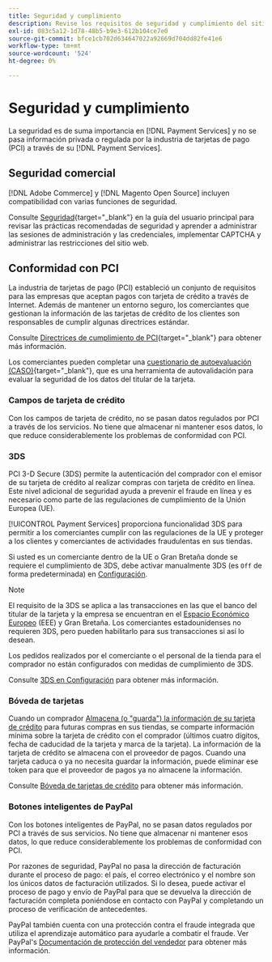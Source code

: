 ```yaml
---
title: Seguridad y cumplimiento
description: Revise los requisitos de seguridad y cumplimiento del sitio.
exl-id: 083c5a12-1d78-48b5-b9e3-612b104ce7e0
source-git-commit: bfce1cb702d634647022a92669d704dd82fe41e6
workflow-type: tm+mt
source-wordcount: '524'
ht-degree: 0%

---
```


# Seguridad y cumplimiento

La seguridad es de suma importancia en [!DNL Payment Services] y no se pasa información privada o regulada por la industria de tarjetas de pago (PCI) a través de su [!DNL Payment Services].

## Seguridad comercial

[!DNL Adobe Commerce] y [!DNL Magento Open Source] incluyen compatibilidad con varias funciones de seguridad.

Consulte [Seguridad](https://docs.magento.com/user-guide/stores/security.html){target="_blank"} en la guía del usuario principal para revisar las prácticas recomendadas de seguridad y aprender a administrar las sesiones de administración y las credenciales, implementar CAPTCHA y administrar las restricciones del sitio web.

## Conformidad con PCI

La industria de tarjetas de pago (PCI) estableció un conjunto de requisitos para las empresas que aceptan pagos con tarjeta de crédito a través de Internet. Además de mantener un entorno seguro, los comerciantes que gestionan la información de las tarjetas de crédito de los clientes son responsables de cumplir algunas directrices estándar.

Consulte [Directrices de cumplimiento de PCI](https://docs.magento.com/user-guide/stores/compliance-pci.html){target="_blank"} para obtener más información.

Los comerciantes pueden completar una [cuestionario de autoevaluación (CASO)](https://www.pcisecuritystandards.org/pci_security/completing_self_assessment){target="_blank"}, que es una herramienta de autovalidación para evaluar la seguridad de los datos del titular de la tarjeta.

### Campos de tarjeta de crédito

Con los campos de tarjeta de crédito, no se pasan datos regulados por PCI a través de los servicios. No tiene que almacenar ni mantener esos datos, lo que reduce considerablemente los problemas de conformidad con PCI.

### 3DS

PCI 3-D Secure (3DS) permite la autenticación del comprador con el emisor de su tarjeta de crédito al realizar compras con tarjeta de crédito en línea. Este nivel adicional de seguridad ayuda a prevenir el fraude en línea y es necesario como parte de las regulaciones de cumplimiento de la Unión Europea (UE).

[!UICONTROL Payment Services] proporciona funcionalidad 3DS para permitir a los comerciantes cumplir con las regulaciones de la UE y proteger a los clientes y comerciantes de actividades fraudulentas en sus tiendas.

Si usted es un comerciante dentro de la UE o Gran Bretaña donde se requiere el cumplimiento de 3DS, debe activar manualmente 3DS (es `Off` de forma predeterminada) en [Configuración](settings.md#credit-card-fields).

>[!NOTE]
>
>El requisito de la 3DS se aplica a las transacciones en las que el banco del titular de la tarjeta y la empresa se encuentran en el [Espacio Económico Europeo](https://www.efta.int/eea) (EEE) y Gran Bretaña. Los comerciantes estadounidenses no requieren 3DS, pero pueden habilitarlo para sus transacciones si así lo desean.

Los pedidos realizados por el comerciante o el personal de la tienda para el comprador no están configurados con medidas de cumplimiento de 3DS.

Consulte [3DS en Configuración](settings.md#3ds) para obtener más información.

### Bóveda de tarjetas

Cuando un comprador [Almacena (o &quot;guarda&quot;) la información de su tarjeta de crédito](vaulting.md) para futuras compras en sus tiendas, se comparte información mínima sobre la tarjeta de crédito con el comprador (últimos cuatro dígitos, fecha de caducidad de la tarjeta y marca de la tarjeta). La información de la tarjeta de crédito se almacena con el proveedor de pagos. Cuando una tarjeta caduca o ya no necesita guardar la información, puede eliminar ese token para que el proveedor de pagos ya no almacene la información.

Consulte [Bóveda de tarjetas de crédito](vaulting.md) para obtener más información.

### Botones inteligentes de PayPal

Con los botones inteligentes de PayPal, no se pasan datos regulados por PCI a través de sus servicios. No tiene que almacenar ni mantener esos datos, lo que reduce considerablemente los problemas de conformidad con PCI.

Por razones de seguridad, PayPal no pasa la dirección de facturación durante el proceso de pago: el país, el correo electrónico y el nombre son los únicos datos de facturación utilizados. Si lo desea, puede activar el proceso de pago y envío de PayPal para que se devuelva la dirección de facturación completa poniéndose en contacto con PayPal y completando un proceso de verificación de antecedentes.

PayPal también cuenta con una protección contra el fraude integrada que utiliza el aprendizaje automático para ayudarle a combatir el fraude. Ver PayPal&#39;s [Documentación de protección del vendedor](https://www.paypal.com/us/webapps/mpp/security/seller-protection) para obtener más información.
